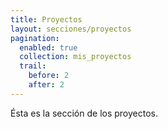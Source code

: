 ```yaml
---
title: Proyectos
layout: secciones/proyectos
pagination: 
  enabled: true
  collection: mis_proyectos
  trail: 
    before: 2
    after: 2
---
```


Ésta es la sección de los proyectos.

